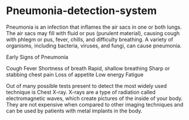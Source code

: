 # Pneumonia-detection-system


Pneumonia is an infection that inflames the air sacs in one or both lungs. The air sacs may fill with fluid or pus (purulent material), causing cough with phlegm or pus, fever, chills, and difficulty breathing. A variety of organisms, including bacteria, viruses, and fungi, can cause pneumonia.

Early Signs of Pneumonia

Cough
Fever
Shortness of breath
Rapid, shallow breathing
Sharp or stabbing chest pain
Loss of appetite
Low energy
Fatigue

Out of many possible tests present to detect the most widely used technique is Chest X-ray. 
X-rays are a type of radiation called electromagnetic waves, which create pictures of the inside of your body. They are not expensive when compared to other imaging techniques and can be used by patients with metal implants in the body.
